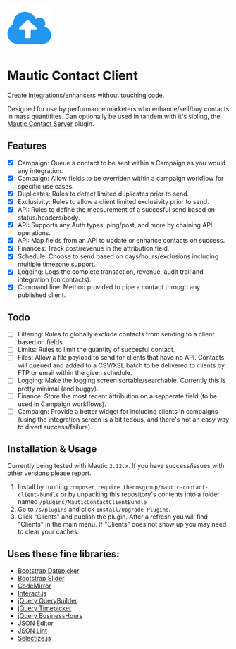 ![](./Assets/img/client.png)
# Mautic Contact Client 

Create integrations/enhancers without touching code.

Designed for use by performance marketers who enhance/sell/buy contacts in mass quantitites.
Can optionally be used in tandem with it's sibling, the  [Mautic Contact Server](https://github.com/TheDMSGroup/mautic-contact-server) plugin.

## Features
- [x] Campaign: Queue a contact to be sent within a Campaign as you would any integration.
- [x] Campaign: Allow fields to be overriden within a campaign workflow for specific use cases.
- [x] Duplicates: Rules to detect limited duplicates prior to send.
- [x] Exclusivity: Rules to allow a client limited exclusivity prior to send.
- [x] API: Rules to define the measurement of a succesful send based on status/headers/body.
- [x] API: Supports any Auth types, ping/post, and more by chaining API operations.
- [x] API: Map fields from an API to update or enhance contacts on success.
- [x] Finances: Track cost/revenue in the attribution field.
- [x] Schedule: Choose to send based on days/hours/exclusions including multiple timezone support.
- [x] Logging: Logs the complete transaction, revenue, audit trail and integration (on contacts).
- [x] Command line: Method provided to pipe a contact through any published client.

## Todo
- [ ] Filtering: Rules to globally exclude contacts from sending to a client based on fields.
- [ ] Limits: Rules to limit the quantity of succesful contact.
- [ ] Files: Allow a file payload to send for clients that have no API. Contacts will queued and added to a CSV/XSL batch to be delivered to clients by FTP or email within the given schedule.
- [ ] Logging: Make the logging screen sortable/searchable. Currently this is pretty minimal (and buggy).
- [ ] Finance: Store the most recent attribution on a sepperate field (to be used in Campaign workflows).
- [ ] Campaign: Provide a better widget for including clients in campaigns (using the integration screen is a bit tedous, and there's not an easy way to divert success/failure).

## Installation & Usage

Currently being tested with Mautic `2.12.x`.
If you have success/issues with other versions please report.

1. Install by running `composer require thedmsgroup/mautic-contact-client-bundle` or by unpacking this repository's contents into a folder named `/plugins/MauticContactClientBundle`
2. Go to `/s/plugins` and click `Install/Upgrade Plugins`.
3. Click "Clients" and publish the plugin. After a refresh you will find "Clients" in the main menu.  If "Clients" does not show up you may need to clear your caches.

## Uses these fine libraries:

* [Bootstrap Datepicker](https://github.com/uxsolutions/bootstrap-datepicker)
* [Bootstrap Slider](https://github.com/seiyria/bootstrap-slider)
* [CodeMirror](https://github.com/codemirror/CodeMirror)
* [Interact.js](https://github.com/taye/interact.js)
* [jQuery QueryBuilder](https://github.com/mistic100/jQuery-QueryBuilder)
* [jQuery Timepicker](https://github.com/jonthornton/jquery-timepicker)
* [jQuery BusinessHours](https://github.com/gEndelf/jquery.businessHours)
* [JSON Editor](https://github.com/json-editor/json-editor)
* [JSON Lint](https://github.com/zaach/jsonlint)
* [Selectize.js](https://github.com/selectize/selectize.js)

